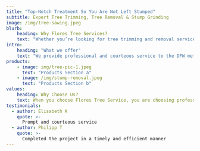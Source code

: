 ```yaml
---
title: "Top-Notch Treatment So You Are Not Left Stumped"
subtitle: Expert Tree Trimming, Tree Removal & Stump Grinding
image: /img/tree-sawing.jpeg
blurb:
    heading: Why Flores Tree Services?
    text: "Whether you’re looking for tree trimming and removal services, assistance after a storm or treatments to keep your trees healthy and beautiful, Birch Tree Care is here to help. From the initial proposal request to the final clean up, you’ll receive exceptional service and open, honest communication every step of the way. Fully licensed and insured, our experienced tree care specialists truly care about what’s best for you and your trees."
intro:
    heading: "What we offer"
    text: "We provide professional and courteous service to the DFW metroplex and surrounding areas. From tree trimming to tree removal, we can assist you with any tree care needs. We provide expert tree trimming, tree removal, and stump grinding services"
products:
    - image: img/tree-pic-1.jpeg
      text: "Products Section a"
    - image: /img/stump-removal.jpeg
      text: "Products Section b"
values:
    heading: Why Choose Us?
    text: When you choose Flores Tree Service, you are choosing professionals. We always provide our customers with top-quality workmanship. Safety is our number one priority, and we follow all ANSI and OSHA guidelines.
testimonials:
  - author: Elisabeth K
    quote: >-
      Prompt and courteous service
  - author: Philipp T
    quote: >-
      Completed the project in a timely and efficient manner
---
```



